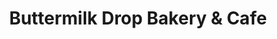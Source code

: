 ---
title: "Buttermilk Drop Bakery & Cafe"
url: /new-orleans/buttermilk-drop-bakery-und-cafe/
shop: Bäckerei
---